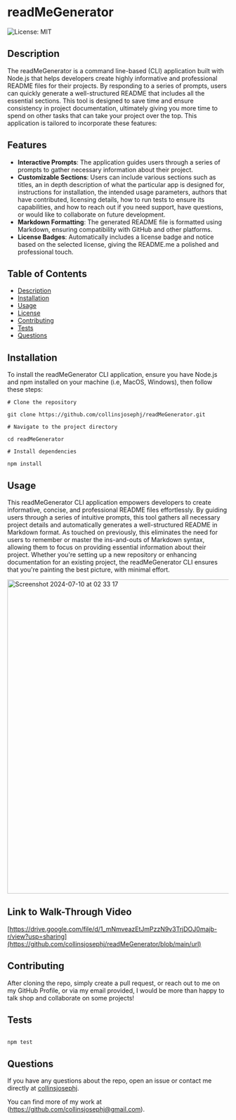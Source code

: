 # readMeGenerator

  ![License: MIT](https://img.shields.io/badge/License-MIT-yellow.svg)

## Description

The readMeGenerator is a command line-based (CLI) application built with Node.js that helps developers create highly informative and professional README files for their projects. By responding to a series of prompts, users can quickly generate a well-structured README that includes all the essential sections. This tool is designed to save time and ensure consistency in project documentation, ultimately giving you more time to spend on other tasks that can take your project over the top. This application is tailored to incorporate these features:

## Features

  - **Interactive Prompts**: The application guides users through a series of prompts to gather necessary information about their project.
  - **Customizable Sections**: Users can include various sections such as titles, an in depth description of what the particular app is designed for, instructions for installation, the intended usage parameters, authors that have contributed, licensing details, how to run tests to ensure its capabilities, and how to reach out if you need support, have questions, or would like to collaborate on future development.
  - **Markdown Formatting**: The generated README file is formatted using Markdown, ensuring compatibility with GitHub and other platforms.
  - **License Badges**: Automatically includes a license badge and notice based on the selected license, giving the README.me a polished and professional touch.

## Table of Contents

- [Description](#description)
- [Installation](#installation)
- [Usage](#usage)
- [License](#license)
- [Contributing](#contributing)
- [Tests](#tests)
- [Questions](#questions)

## Installation

To install the readMeGenerator CLI application, ensure you have Node.js and npm installed on your machine (i.e, MacOS, Windows), then follow these steps:

```
# Clone the repository

git clone https://github.com/collinsjosephj/readMeGenerator.git

# Navigate to the project directory

cd readMeGenerator

# Install dependencies

npm install
```

## Usage

This readMeGenerator CLI application empowers developers to create informative, concise, and professional README files effortlessly. By guiding users through a series of intuitive prompts, this tool gathers all necessary project details and automatically generates a well-structured README in Markdown format. As touched on previously, this eliminates the need for users to remember or master the ins-and-outs of Markdown syntax, allowing them to focus on providing essential information about their project. Whether you're setting up a new repository or enhancing documentation for an existing project, the readMeGenerator CLI ensures that you're painting the best picture, with minimal effort.

<img width="715" alt="Screenshot 2024-07-10 at 02 33 17" src="https://github.com/jakepears/readmeGenerator/assets/156174614/f6b77b56-3325-498f-a733-471c4463be93">

## Link to Walk-Through Video

[https://drive.google.com/file/d/1_mNmveazEtJmPzzN9v3TrjDOJ0majb-r/view?usp=sharing](https://github.com/collinsjosephj/readMeGenerator/blob/main/url)

## Contributing

After cloning the repo, simply create a pull request, or reach out to me on my GitHub Profile, or via my email provided, I would be more than happy to talk shop and collaborate on some projects!

## Tests

```

npm test

```

## Questions

If you have any questions about the repo, open an issue or contact me directly at 
[collinsjosephj](mailto:collinsjosephj). 

You can find more of my work at 
(https://github.com/collinsjosephj@gmail.com).
